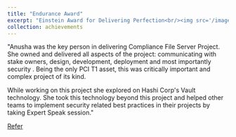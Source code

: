 ```yaml
---
title: "Endurance Award"
excerpt: "Einstein Award for Delivering Perfection<br/><img src='/images/EinsteinAwardEndurance'>"
collection: achievements
---
```


"Anusha was the key person in delivering Compliance File Server Project. She owned and delivered all aspects of the project: communicating with stake owners, design, development, deployment and most importantly security . Being the only PCI T1 asset, this was critically important and complex project of its kind.

While working on this project she explored on Hashi Corp's Vault technology. She took this technology beyond this project and helped other teams to implement security related best practices in their projects by taking Expert Speak session."

[Refer](https://sites.google.com/endurance.com/enduranceawards/winners_may-to-aug-2018 "We'll Do It Live")
